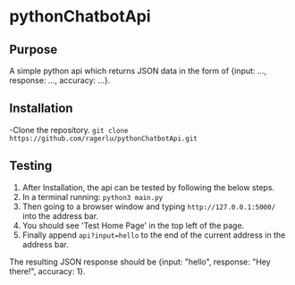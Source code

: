 # pythonChatbotApi

## Purpose
A simple python api which returns JSON data in the form of {input: ..., response: ..., accuracy: ...}.

## Installation
-Clone the repository.
`git clone https://github.com/ragerlu/pythonChatbotApi.git`

## Testing
1. After Installation, the api can be tested by following the below steps.
2. In a terminal running: `python3 main.py`
3. Then going to a browser window and typing `http://127.0.0.1:5000/` into the address bar.
4. You should see 'Test Home Page' in the top left of the page.
5. Finally append `api?input=hello` to the end of the current address in the address bar.

The resulting JSON response should be {input: "hello", response: "Hey there!", accuracy: 1}.
